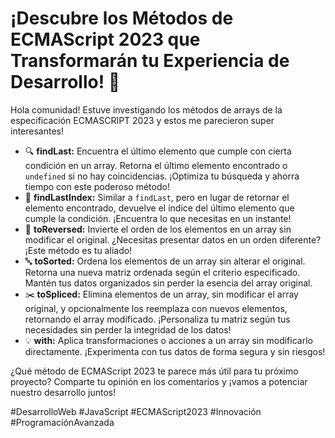 # ¡Descubre los Métodos de ECMAScript 2023 que Transformarán tu Experiencia de Desarrollo! 🚀

Hola comunidad! Estuve investigando los métodos de arrays de la especificación ECMASCRIPT 2023 y estos me parecieron super interesantes!

- 🔍 **findLast:** Encuentra el último elemento que cumple con cierta condición en un array. Retorna el último elemento encontrado o `undefined` si no hay coincidencias. ¡Optimiza tu búsqueda y ahorra tiempo con este poderoso método!
- 🔢 **findLastIndex:** Similar a `findLast`, pero en lugar de retornar el elemento encontrado, devuelve el índice del último elemento que cumple la condición. ¡Encuentra lo que necesitas en un instante!
- 🔄 **toReversed:** Invierte el orden de los elementos en un array sin modificar el original. ¿Necesitas presentar datos en un orden diferente? ¡Este método es tu aliado!
- 🔤 **toSorted:** Ordena los elementos de un array sin alterar el original. Retorna una nueva matriz ordenada según el criterio especificado. Mantén tus datos organizados sin perder la esencia del array original.
- ✂️ **toSpliced:** Elimina elementos de un array, sin modificar el array original, y opcionalmente los reemplaza con nuevos elementos, retornando el array modificado. ¡Personaliza tu matriz según tus necesidades sin perder la integridad de los datos!
- 💡 **with:** Aplica transformaciones o acciones a un array sin modificarlo directamente. ¡Experimenta con tus datos de forma segura y sin riesgos!

¿Qué método de ECMAScript 2023 te parece más útil para tu próximo proyecto? Comparte tu opinión en los comentarios y ¡vamos a potenciar nuestro desarrollo juntos!

\#DesarrolloWeb \#JavaScript \#ECMAScript2023 \#Innovación \#ProgramaciónAvanzada
